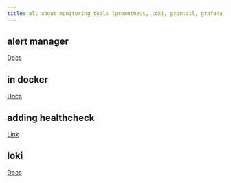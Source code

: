 ```yaml
---
title: all about monitoring tools (prometheus, loki, promtail, grafana)
---
```


## alert manager

[Docs](https://prometheus.io/docs/alerting/latest/configuration/)

## in docker

[Docs](https://docs.docker.com/engine/daemon/prometheus/)

## adding healthcheck

[Link](https://rokpoto.com/adding-health-check-to-prometheus/)

## loki

[Docs](https://grafana.com/docs/loki/latest/)
